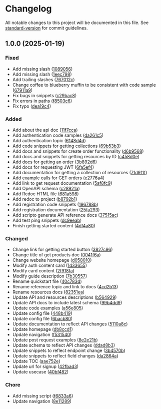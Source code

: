 # Changelog

All notable changes to this project will be documented in this file. See [standard-version](https://github.com/conventional-changelog/standard-version) for commit guidelines.

## 1.0.0 (2025-01-19)


### Fixed

* Add missing slash ([1089056](https://github.com/itsdeannat/the-brew-ha-ha-api-docs/commit/108905683a4f1515b2b6b1c1b22d5a0666232320))
* Add missing slash ([1eec798](https://github.com/itsdeannat/the-brew-ha-ha-api-docs/commit/1eec79861716b5d85272a3e4da2982e3d9dea546))
* Add trailing slashes ([767012c](https://github.com/itsdeannat/the-brew-ha-ha-api-docs/commit/767012cde9c6628a54d653d40abc2ecf7e934437))
* Change coffee to blueberry muffin to be consistent with code sample ([67911a9](https://github.com/itsdeannat/the-brew-ha-ha-api-docs/commit/67911a96c213b2e673ed8dfd36bec751127853d1))
* Fix bugs in snippets ([c29bac8](https://github.com/itsdeannat/the-brew-ha-ha-api-docs/commit/c29bac8caf89ae4536dcccb56d1b57915c8e1d3b))
* Fix errors in paths ([f8503c6](https://github.com/itsdeannat/the-brew-ha-ha-api-docs/commit/f8503c6c9788cb07bb04ddd42c90bfd6b0ddb698))
* Fix typo ([dea19c4](https://github.com/itsdeannat/the-brew-ha-ha-api-docs/commit/dea19c4b56274ae68ccc058ebee9b56ebd6c2f09))


### Added

* Add about the api doc ([11f7cca](https://github.com/itsdeannat/the-brew-ha-ha-api-docs/commit/11f7cca6cf231f497334aeffc6bb45156549487b))
* Add authentication code samples ([da261c5](https://github.com/itsdeannat/the-brew-ha-ha-api-docs/commit/da261c58ce078a78e5313f0eac8aaf0303c7ddf3))
* Add authentication topic ([6148d4d](https://github.com/itsdeannat/the-brew-ha-ha-api-docs/commit/6148d4da5cb5aec38db179081391a4b75344f17a))
* Add code snippets for getting collections ([69b53b3](https://github.com/itsdeannat/the-brew-ha-ha-api-docs/commit/69b53b3729c67db7a410814e9d1eef8d3151ac4d))
* Add docs and snippets for create order functionality ([d6b9568](https://github.com/itsdeannat/the-brew-ha-ha-api-docs/commit/d6b9568cd0e2cb0a2425e49ffbf3c6755e7fce9e))
* Add docs and snippets for getting resources by ID ([c458d0e](https://github.com/itsdeannat/the-brew-ha-ha-api-docs/commit/c458d0e35785d5e2fd98c6ef68e91192cd217321))
* Add docs for getting an order ([3b892d6](https://github.com/itsdeannat/the-brew-ha-ha-api-docs/commit/3b892d6bd8051feea51fb77b5e1a4b0a9c72e101))
* Add docs for requesting JWT ([6fa5ef4](https://github.com/itsdeannat/the-brew-ha-ha-api-docs/commit/6fa5ef459ae934c35539428d29c87bd0deedd7a9))
* Add documentation for getting a collection of resources ([71d9f1f](https://github.com/itsdeannat/the-brew-ha-ha-api-docs/commit/71d9f1f21512f207700104e23bf7011a998b697e))
* Add example calls for GET orders ([e2776a4](https://github.com/itsdeannat/the-brew-ha-ha-api-docs/commit/e2776a403672ef53acfd030d7e357c7b7ebbb95f))
* Add link to get request documentation ([5af8fc9](https://github.com/itsdeannat/the-brew-ha-ha-api-docs/commit/5af8fc9f892109ef4efb66e958e99bddb49395e4))
* Add OpenAPI schema ([c28921a](https://github.com/itsdeannat/the-brew-ha-ha-api-docs/commit/c28921a0b9a7ca6267c84ecaecc0aabc1209c177))
* Add Redoc HTML file ([681a598](https://github.com/itsdeannat/the-brew-ha-ha-api-docs/commit/681a598b8e1d4c684b1b39430e81490a754668be))
* Add redoc to project ([b8792b1](https://github.com/itsdeannat/the-brew-ha-ha-api-docs/commit/b8792b146d064c459dbf6dfc63d91dbf57c0f094))
* Add registration code snippets ([196788b](https://github.com/itsdeannat/the-brew-ha-ha-api-docs/commit/196788bbf2376a059f961ffdd4a32a9645b55929))
* Add registration documentation ([25fa293](https://github.com/itsdeannat/the-brew-ha-ha-api-docs/commit/25fa29336a9dba591fc36e272f0ce8e0433c2214))
* Add scripto generate API reference docs ([37515ac](https://github.com/itsdeannat/the-brew-ha-ha-api-docs/commit/37515acd1ccf577a726e351eaa50ee9b10e75bff))
* Add test ping snippets ([dc9eeab](https://github.com/itsdeannat/the-brew-ha-ha-api-docs/commit/dc9eeab9d348bf7a351bd0ce417d065ed3cc81b5))
* Finish getting started content ([4df4a80](https://github.com/itsdeannat/the-brew-ha-ha-api-docs/commit/4df4a80711e7e9b18af24c20a5964ee249fc9af2))


### Changed

* Change link for getting started button ([3827c96](https://github.com/itsdeannat/the-brew-ha-ha-api-docs/commit/3827c964e23bf4bd0ec26ee15f145ff9a1e6d164))
* Change title of get products doc ([0041f6a](https://github.com/itsdeannat/the-brew-ha-ha-api-docs/commit/0041f6aca3b6129632d1f30842287172b230f1bf))
* Change website homepage ([d058010](https://github.com/itsdeannat/the-brew-ha-ha-api-docs/commit/d058010981960a995e44d532a8cb061c4994a1f2))
* Modify auth content card ([1d33655](https://github.com/itsdeannat/the-brew-ha-ha-api-docs/commit/1d33655310133ead3061c4b2c1049a3d1105645b))
* Modify card content ([2f918fa](https://github.com/itsdeannat/the-brew-ha-ha-api-docs/commit/2f918fa88f6999f1ca3680af41ab94fcf4c8df51))
* Modify guide description ([7b30557](https://github.com/itsdeannat/the-brew-ha-ha-api-docs/commit/7b30557817cdbe09ecd27ec4cfd5811eab6f366a))
* Rename quickstart file ([40c783d](https://github.com/itsdeannat/the-brew-ha-ha-api-docs/commit/40c783dd4a9876b0c9d98f339b3a49ef90795fc5))
* Rename reference topic and link to docs ([4cd2b13](https://github.com/itsdeannat/the-brew-ha-ha-api-docs/commit/4cd2b13304793bc740f63cc272be441525367a51))
* Rename resources docs ([82351ea](https://github.com/itsdeannat/the-brew-ha-ha-api-docs/commit/82351ea729d0205bc7dfe1efd603a7f9f94a0744))
* Update API and resources descriptions ([b564929](https://github.com/itsdeannat/the-brew-ha-ha-api-docs/commit/b5649293cb352da152892144c8499eb3101e39bd))
* Update API docs to include latest schema ([99b4dd9](https://github.com/itsdeannat/the-brew-ha-ha-api-docs/commit/99b4dd9c4a6b45f68d1eae7013ceadc4a4c2720f))
* Update code examples ([a56e805](https://github.com/itsdeannat/the-brew-ha-ha-api-docs/commit/a56e8054213c93a9c3e7fe7f93560ff7fe9284c0))
* Update config file ([448b419](https://github.com/itsdeannat/the-brew-ha-ha-api-docs/commit/448b419c93b4ead5db1363df55e6af66bf40af95))
* Update config file ([6bacb80](https://github.com/itsdeannat/the-brew-ha-ha-api-docs/commit/6bacb80b9fa3d9572c881c784ed14f31241bcd3c))
* Update documentation to reflect API changes ([5110a8c](https://github.com/itsdeannat/the-brew-ha-ha-api-docs/commit/5110a8ccaab6a590a5c723a3a32810d8d5b3cff4))
* Update homepage ([db8ccd1](https://github.com/itsdeannat/the-brew-ha-ha-api-docs/commit/db8ccd125bead7710ee9edd367bc2ae21e67ac5f))
* Update navigation ([f531540](https://github.com/itsdeannat/the-brew-ha-ha-api-docs/commit/f5315408b2547556d3180d9510ab3ae5692272c2))
* Update post request examples ([8e2e21b](https://github.com/itsdeannat/the-brew-ha-ha-api-docs/commit/8e2e21bef598f8310d5bdce6732c9a848ca8ca0d))
* Update schema to reflect API changes ([ddad8b3](https://github.com/itsdeannat/the-brew-ha-ha-api-docs/commit/ddad8b36ba75735152afef2bc5b59b2c810117e7))
* Update snippets to reflect endpoint change ([3b4570b](https://github.com/itsdeannat/the-brew-ha-ha-api-docs/commit/3b4570b0128ef552dee0c915966994cb5ffb7a53))
* Update snippets to reflect field changes ([da2864a](https://github.com/itsdeannat/the-brew-ha-ha-api-docs/commit/da2864a9b43022d7bde8c37b34a249163c4248a9))
* Update TOC ([aae752e](https://github.com/itsdeannat/the-brew-ha-ha-api-docs/commit/aae752ec48ab6bd3d2b7d6e07174d1cf21a1237b))
* Update url for signup ([42fbad3](https://github.com/itsdeannat/the-brew-ha-ha-api-docs/commit/42fbad327e68d4c6d0746bb5a379dda24ffe18a1))
* Update usecase ([40bf482](https://github.com/itsdeannat/the-brew-ha-ha-api-docs/commit/40bf4823679d1707f2135cd47e26a01139c20ad0))


### Chore

* Add missing script ([f6833a6](https://github.com/itsdeannat/the-brew-ha-ha-api-docs/commit/f6833a61f0b6d2b3788f791a91de30da81194444))
* Update navigation ([8e11289](https://github.com/itsdeannat/the-brew-ha-ha-api-docs/commit/8e11289656539b2c4f6482fefa97cad12dfd6cb9))
